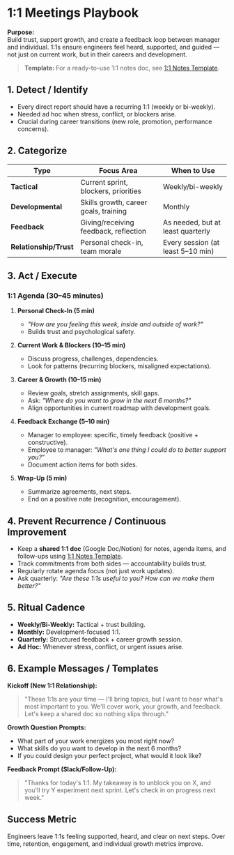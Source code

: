 # 1:1 Meetings Playbook

**Purpose:**  
Build trust, support growth, and create a feedback loop between manager and individual. 1:1s ensure engineers feel heard, supported, and guided — not just on current work, but in their careers and development.


> **Template:** For a ready-to-use 1:1 notes doc, see [1:1 Notes Template](./1-on-1-template.md).


## 1. Detect / Identify
- Every direct report should have a recurring 1:1 (weekly or bi-weekly).  
- Needed ad hoc when stress, conflict, or blockers arise.  
- Crucial during career transitions (new role, promotion, performance concerns).  


## 2. Categorize
| Type                  | Focus Area                          | When to Use |
|--|-|-|
| **Tactical**          | Current sprint, blockers, priorities | Weekly/bi-weekly |
| **Developmental**     | Skills growth, career goals, training | Monthly |
| **Feedback**          | Giving/receiving feedback, reflection | As needed, but at least quarterly |
| **Relationship/Trust**| Personal check-in, team morale       | Every session (at least 5–10 min) |


## 3. Act / Execute
### **1:1 Agenda (30–45 minutes)**
1. **Personal Check-In (5 min)**  
   - *"How are you feeling this week, inside and outside of work?"*  
   - Builds trust and psychological safety.  

2. **Current Work & Blockers (10–15 min)**  
   - Discuss progress, challenges, dependencies.  
   - Look for patterns (recurring blockers, misaligned expectations).  

3. **Career & Growth (10–15 min)**  
   - Review goals, stretch assignments, skill gaps.  
   - Ask: *"Where do you want to grow in the next 6 months?"*  
   - Align opportunities in current roadmap with development goals.  

4. **Feedback Exchange (5–10 min)**  
   - Manager to employee: specific, timely feedback (positive + constructive).  
   - Employee to manager: *"What's one thing I could do to better support you?"*  
   - Document action items for both sides.  

5. **Wrap-Up (5 min)**  
   - Summarize agreements, next steps.  
   - End on a positive note (recognition, encouragement).  


## 4. Prevent Recurrence / Continuous Improvement
- Keep a **shared 1:1 doc** (Google Doc/Notion) for notes, agenda items, and follow-ups using [1:1 Notes Template](./1-on-1-template.md).  
- Track commitments from both sides — accountability builds trust.  
- Regularly rotate agenda focus (not just work updates).  
- Ask quarterly: *"Are these 1:1s useful to you? How can we make them better?"*  


## 5. Ritual Cadence
- **Weekly/Bi-Weekly:** Tactical + trust building.  
- **Monthly:** Development-focused 1:1.  
- **Quarterly:** Structured feedback + career growth session.  
- **Ad Hoc:** Whenever stress, conflict, or urgent issues arise.  


## 6. Example Messages / Templates
**Kickoff (New 1:1 Relationship):**  
> "These 1:1s are your time — I'll bring topics, but I want to hear what's most important to you. We'll cover work, your growth, and feedback. Let's keep a shared doc so nothing slips through."  

**Growth Question Prompts:**  
- What part of your work energizes you most right now?  
- What skills do you want to develop in the next 6 months?  
- If you could design your perfect project, what would it look like?  

**Feedback Prompt (Slack/Follow-Up):**  
> "Thanks for today's 1:1. My takeaway is to unblock you on X, and you'll try Y experiment next sprint. Let's check in on progress next week."  


## Success Metric
Engineers leave 1:1s feeling supported, heard, and clear on next steps. Over time, retention, engagement, and individual growth metrics improve.